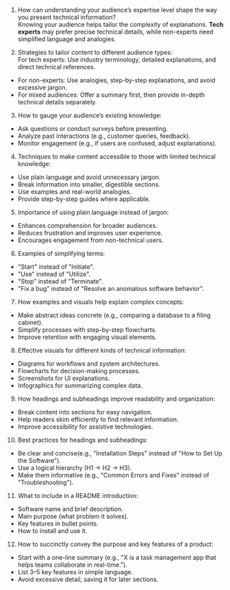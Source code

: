 1. How can understanding your audience’s expertise level shape the way you present technical information?  
Knowing your audience helps tailor the complexity of explanations. **Tech experts** may prefer precise technical details, while non-experts need simplified language and analogies.  

2. Strategies to tailor content to different audience types:  
For tech experts: Use industry terminology, detailed explanations, and direct technical references.  
- For non-experts: Use analogies, step-by-step explanations, and avoid excessive jargon.  
- For mixed audiences: Offer a summary first, then provide in-depth technical details separately.  

3. How to gauge your audience’s existing knowledge:  
- Ask questions or conduct surveys before presenting.  
- Analyze past interactions (e.g., customer queries, feedback).  
- Monitor engagement (e.g., if users are confused, adjust explanations).  

 4. Techniques to make content accessible to those with limited technical knowledge:  
- Use plain language and avoid unnecessary jargon.  
- Break information into smaller, digestible sections.  
- Use examples and real-world analogies.  
- Provide step-by-step guides where applicable.  

 5. Importance of using plain language instead of jargon:  
- Enhances comprehension for broader audiences.  
- Reduces frustration and improves user experience.  
- Encourages engagement from non-technical users.  

 6. Examples of simplifying terms:  
- "Start" instead of "Initiate".  
- "Use" instead of "Utilize".  
- "Stop" instead of "Terminate".  
- "Fix a bug" instead of "Resolve an anomalous software behavior".  

 7. How examples and visuals help explain complex concepts:  
- Make abstract ideas concrete (e.g., comparing a database to a filing cabinet).  
- Simplify processes with step-by-step flowcharts.  
- Improve retention with engaging visual elements.  

8. Effective visuals for different kinds of technical information:  
- Diagrams for workflows and system architectures.  
- Flowcharts for decision-making processes.  
- Screenshots for UI explanations.  
- Infographics for summarizing complex data.  

 9. How headings and subheadings improve readability and organization:  
- Break content into sections for easy navigation.  
- Help readers skim efficiently to find relevant information.  
- Improve accessibility for assistive technologies.  

10. Best practices for headings and subheadings:  
- Be clear and concise(e.g., "Installation Steps" instead of "How to Set Up the Software").  
- Use a logical hierarchy (H1 → H2 → H3).  
- Make them informative (e.g., "Common Errors and Fixes" instead of "Troubleshooting").  

 11. What to include in a README introduction:  
- Software name and brief description.  
- Main purpose (what problem it solves).  
- Key features in bullet points.  
- How to install and use it.  

 12. How to succinctly convey the purpose and key features of a product:  
- Start with a one-line summary (e.g., "X is a task management app that helps teams collaborate in real-time.").  
- List 3–5 key features in simple language.  
- Avoid excessive detail, saving it for later sections.
